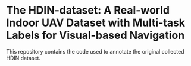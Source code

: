 # The HDIN-dataset: A Real-world Indoor UAV Dataset with Multi-task Labels for Visual-based Navigation
This repository contains the code used to annotate the original collected HDIN dataset.
